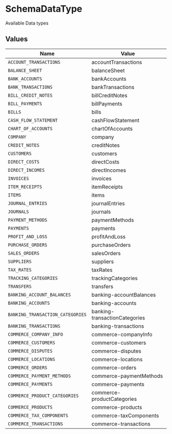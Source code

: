 # SchemaDataType

Available Data types


## Values

| Name                             | Value                            |
| -------------------------------- | -------------------------------- |
| `ACCOUNT_TRANSACTIONS`           | accountTransactions              |
| `BALANCE_SHEET`                  | balanceSheet                     |
| `BANK_ACCOUNTS`                  | bankAccounts                     |
| `BANK_TRANSACTIONS`              | bankTransactions                 |
| `BILL_CREDIT_NOTES`              | billCreditNotes                  |
| `BILL_PAYMENTS`                  | billPayments                     |
| `BILLS`                          | bills                            |
| `CASH_FLOW_STATEMENT`            | cashFlowStatement                |
| `CHART_OF_ACCOUNTS`              | chartOfAccounts                  |
| `COMPANY`                        | company                          |
| `CREDIT_NOTES`                   | creditNotes                      |
| `CUSTOMERS`                      | customers                        |
| `DIRECT_COSTS`                   | directCosts                      |
| `DIRECT_INCOMES`                 | directIncomes                    |
| `INVOICES`                       | invoices                         |
| `ITEM_RECEIPTS`                  | itemReceipts                     |
| `ITEMS`                          | items                            |
| `JOURNAL_ENTRIES`                | journalEntries                   |
| `JOURNALS`                       | journals                         |
| `PAYMENT_METHODS`                | paymentMethods                   |
| `PAYMENTS`                       | payments                         |
| `PROFIT_AND_LOSS`                | profitAndLoss                    |
| `PURCHASE_ORDERS`                | purchaseOrders                   |
| `SALES_ORDERS`                   | salesOrders                      |
| `SUPPLIERS`                      | suppliers                        |
| `TAX_RATES`                      | taxRates                         |
| `TRACKING_CATEGORIES`            | trackingCategories               |
| `TRANSFERS`                      | transfers                        |
| `BANKING_ACCOUNT_BALANCES`       | banking-accountBalances          |
| `BANKING_ACCOUNTS`               | banking-accounts                 |
| `BANKING_TRANSACTION_CATEGORIES` | banking-transactionCategories    |
| `BANKING_TRANSACTIONS`           | banking-transactions             |
| `COMMERCE_COMPANY_INFO`          | commerce-companyInfo             |
| `COMMERCE_CUSTOMERS`             | commerce-customers               |
| `COMMERCE_DISPUTES`              | commerce-disputes                |
| `COMMERCE_LOCATIONS`             | commerce-locations               |
| `COMMERCE_ORDERS`                | commerce-orders                  |
| `COMMERCE_PAYMENT_METHODS`       | commerce-paymentMethods          |
| `COMMERCE_PAYMENTS`              | commerce-payments                |
| `COMMERCE_PRODUCT_CATEGORIES`    | commerce-productCategories       |
| `COMMERCE_PRODUCTS`              | commerce-products                |
| `COMMERCE_TAX_COMPONENTS`        | commerce-taxComponents           |
| `COMMERCE_TRANSACTIONS`          | commerce-transactions            |
